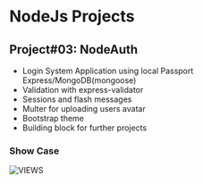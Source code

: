 # NodeJs Projects
## Project#03: NodeAuth

- Login System Application using local Passport Express/MongoDB(mongoose)
- Validation with express-validator 
- Sessions and flash messages
- Multer for uploading users avatar
- Bootstrap theme
- Building block for further projects

### Show Case
![VIEWS](https://github.com/MAshrafM/NodeJS_Projects/blob/master/03_nodeauth/show.jpg)